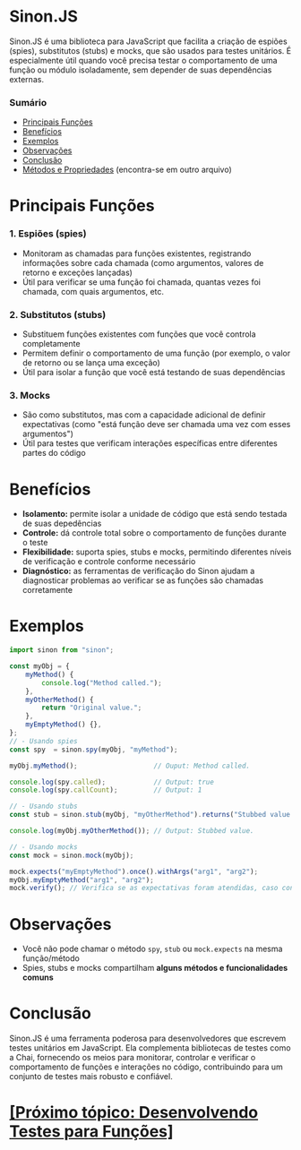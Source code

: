 # Sinon.JS

Sinon.JS é uma biblioteca para JavaScript que facilita a criação de espiões (spies), substitutos (stubs) e mocks, que são usados para testes unitários. É especialmente útil quando você precisa testar o comportamento de uma função ou módulo isoladamente, sem depender de suas dependências externas.

### Sumário

- [Principais Funções](#principais-funcoes)
- [Benefícios](#beneficios)
- [Exemplos](#exemplos)
- [Observações](#observacoes)
- [Conclusão](#conclusao)
- [Métodos e Propriedades](./metodos-propriedades.md) (encontra-se em outro arquivo)

# <a id="principais-funcoes">Principais Funções</a>

### 1. Espiões (spies)

- Monitoram as chamadas para funções existentes, registrando informações sobre cada chamada (como argumentos, valores de retorno e exceções lançadas)
- Útil para verificar se uma função foi chamada, quantas vezes foi chamada, com quais argumentos, etc.

### 2. Substitutos (stubs)

- Substituem funções existentes com funções que você controla completamente
- Permitem definir o comportamento de uma função (por exemplo, o valor de retorno ou se lança uma exceção)
- Útil para isolar a função que você está testando de suas dependências

### 3. Mocks

- São como substitutos, mas com a capacidade adicional de definir expectativas (como "está função deve ser chamada uma vez com esses argumentos")
- Útil para testes que verificam interações específicas entre diferentes partes do código

# <a id="beneficios">Benefícios</a>

- **Isolamento:** permite isolar a unidade de código que está sendo testada de suas depedências
- **Controle:** dá controle total sobre o comportamento de funções durante o teste
- **Flexibilidade:** suporta spies, stubs e mocks, permitindo diferentes níveis de verificação e controle conforme necessário
- **Diagnóstico:** as ferramentas de verificação do Sinon ajudam a diagnosticar problemas ao verificar se as funções são chamadas corretamente

# <a id="exemplos">Exemplos</a>

```JavaScript
import sinon from "sinon";

const myObj = {
    myMethod() {
        console.log("Method called.");
    },
    myOtherMethod() {
        return "Original value.";
    },
    myEmptyMethod() {},
};
// - Usando spies
const spy  = sinon.spy(myObj, "myMethod");

myObj.myMethod();                   // Ouput: Method called.

console.log(spy.called);            // Output: true
console.log(spy.callCount);         // Output: 1

// - Usando stubs
const stub = sinon.stub(myObj, "myOtherMethod").returns("Stubbed value.");

console.log(myObj.myOtherMethod()); // Output: Stubbed value.

// - Usando mocks
const mock = sinon.mock(myObj);

mock.expects("myEmptyMethod").once().withArgs("arg1", "arg2");
myObj.myEmptyMethod("arg1", "arg2");
mock.verify(); // Verifica se as expectativas foram atendidas, caso contrário, lança um erro.
```

# <a id="observacoes">Observações</a>

- Você não pode chamar o método `spy`, `stub` ou `mock.expects` na mesma função/método
- Spies, stubs e mocks compartilham **alguns métodos e funcionalidades comuns**

# <a id="conclusao">Conclusão</a>

Sinon.JS é uma ferramenta poderosa para desenvolvedores que escrevem testes unitários em JavaScript. Ela complementa bibliotecas de testes como a Chai, fornecendo os meios para monitorar, controlar e verificar o comportamento de funções e interações no código, contribuindo para um conjunto de testes mais robusto e confiável.

# [[Próximo tópico: Desenvolvendo Testes para Funções]](../desenvolvendo-testes-funcoes.md)